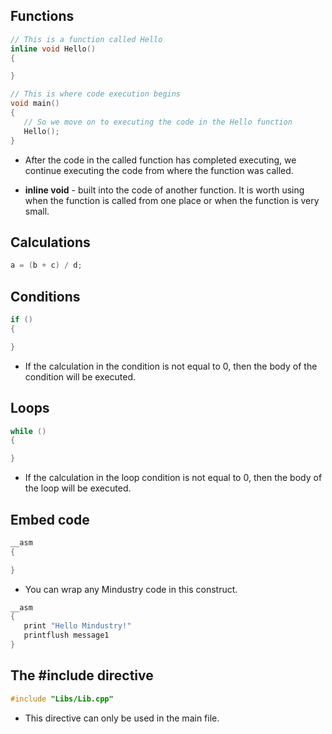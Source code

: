 ## Functions
```c++
// This is a function called Hello
inline void Hello()
{

}

// This is where code execution begins
void main()
{
   // So we move on to executing the code in the Hello function
   Hello();
}
```
* After the code in the called function has completed executing, we continue executing the code from where the function was called.

* **inline void** - built into the code of another function. It is worth using when the function is called from one place or when the function is very small.

## Calculations
```c++
a = (b + c) / d;
```

## Conditions
```c++
if () 
{

}
```
* If the calculation in the condition is not equal to 0, then the body of the condition will be executed.

## Loops
```c++
while () 
{

} 
```
* If the calculation in the loop condition is not equal to 0, then the body of the loop will be executed.

## Embed code
```c++
__asm
{

} 
```
* You can wrap any Mindustry code in this construct.
```c++
__asm
{
   print "Hello Mindustry!"
   printflush message1
} 
```

## The #include directive
```c++
#include "Libs/Lib.cpp"
```
* This directive can only be used in the main file.
